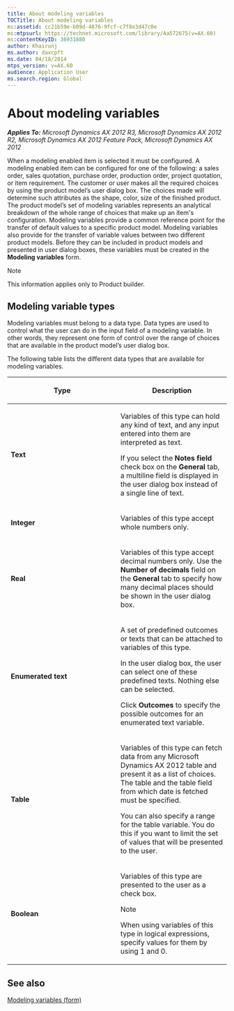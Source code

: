 ```yaml
---
title: About modeling variables
TOCTitle: About modeling variables
ms:assetid: cc21b59e-b09d-4876-9fcf-c7f8e3d47c0e
ms:mtpsurl: https://technet.microsoft.com/library/Aa572675(v=AX.60)
ms:contentKeyID: 36931880
author: Khairunj
ms.author: daxcpft
ms.date: 04/18/2014
mtps_version: v=AX.60
audience: Application User
ms.search.region: Global
---
```


# About modeling variables 


_**Applies To:** Microsoft Dynamics AX 2012 R3, Microsoft Dynamics AX 2012 R2, Microsoft Dynamics AX 2012 Feature Pack, Microsoft Dynamics AX 2012_

When a modeling enabled item is selected it must be configured. A modeling enabled item can be configured for one of the following: a sales order, sales quotation, purchase order, production order, project quotation, or item requirement. The customer or user makes all the required choices by using the product model’s user dialog box. The choices made will determine such attributes as the shape, color, size of the finished product. The product model’s set of modeling variables represents an analytical breakdown of the whole range of choices that make up an item's configuration. Modeling variables provide a common reference point for the transfer of default values to a specific product model. Modeling variables also provide for the transfer of variable values between two different product models. Before they can be included in product models and presented in user dialog boxes, these variables must be created in the **Modeling variables** form.


> [!NOTE]
> <P>This information applies only to Product builder.</P>



## Modeling variable types

Modeling variables must belong to a data type. Data types are used to control what the user can do in the input field of a modeling variable. In other words, they represent one form of control over the range of choices that are available in the product model’s user dialog box.

The following table lists the different data types that are available for modeling variables.

<table>
<colgroup>
<col style="width: 50%" />
<col style="width: 50%" />
</colgroup>
<thead>
<tr class="header">
<th><p>Type</p></th>
<th><p>Description</p></th>
</tr>
</thead>
<tbody>
<tr class="odd">
<td><p><strong>Text</strong></p></td>
<td><p>Variables of this type can hold any kind of text, and any input entered into them are interpreted as text.</p>
<p>If you select the <strong>Notes field</strong> check box on the <strong>General</strong> tab, a multiline field is displayed in the user dialog box instead of a single line of text.</p></td>
</tr>
<tr class="even">
<td><p><strong>Integer</strong></p></td>
<td><p>Variables of this type accept whole numbers only.</p></td>
</tr>
<tr class="odd">
<td><p><strong>Real</strong></p></td>
<td><p>Variables of this type accept decimal numbers only. Use the <strong>Number of decimals</strong> field on the <strong>General</strong> tab to specify how many decimal places should be shown in the user dialog box.</p></td>
</tr>
<tr class="even">
<td><p><strong>Enumerated text</strong></p></td>
<td><p>A set of predefined outcomes or texts that can be attached to variables of this type.</p>
<p>In the user dialog box, the user can select one of these predefined texts. Nothing else can be selected.</p>
<p>Click <strong>Outcomes</strong> to specify the possible outcomes for an enumerated text variable.</p></td>
</tr>
<tr class="odd">
<td><p><strong>Table</strong></p></td>
<td><p>Variables of this type can fetch data from any Microsoft Dynamics AX 2012 table and present it as a list of choices. The table and the table field from which date is fetched must be specified.</p>
<p>You can also specify a range for the table variable. You do this if you want to limit the set of values that will be presented to the user.</p></td>
</tr>
<tr class="even">
<td><p><strong>Boolean</strong></p></td>
<td><p>Variables of this type are presented to the user as a check box.</p>
<div class="alert">

> [!NOTE]
> <P>When using variables of this type in logical expressions, specify values for them by using 1 and 0.</P>


</div></td>
</tr>
</tbody>
</table>


## See also

[Modeling variables (form)](https://technet.microsoft.com/library/aa592160\(v=ax.60\))

  


